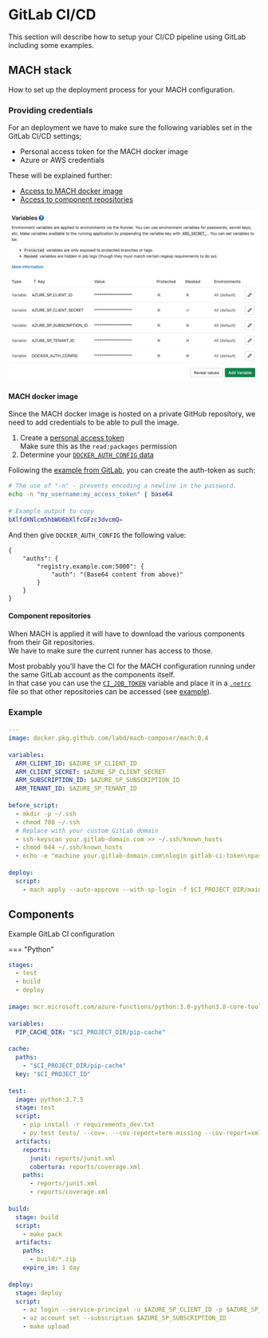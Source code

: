 # GitLab CI/CD

This section will describe how to setup your CI/CD pipeline using GitLab including some examples.

## MACH stack

How to set up the deployment process for your MACH configuration.

### Providing credentials

For an deployment we have to make sure the following variables set in the GitLab CI/CD settings;

- Personal access token for the MACH docker image
- Azure or AWS credentials

These will be explained further:

- [Access to MACH docker image](#mach-docker-image)
- [Access to component repositories](#component-repositories)
  
![CI/CD variables](../../_img/deployment/gitlab/variables.png)

#### MACH docker image

Since the MACH docker image is hosted on a private GitHub repository, we need to add credentials to be able to pull the image.

1. Create a [personal access token](https://docs.github.com/en/free-pro-team@latest/github/authenticating-to-github/creating-a-personal-access-token)  
   Make sure this as the `read:packages` permission
2. Determine your [`DOCKER_AUTH_CONFIG` data](https://docs.gitlab.com/ee/ci/docker/using_docker_images.html#determining-your-docker_auth_config-data)
   
Following the [example from GitLab](https://docs.gitlab.com/ee/ci/docker/using_docker_images.html#determining-your-docker_auth_config-data), you can create the auth-token as such:

```bash
# The use of "-n" - prevents encoding a newline in the password.
echo -n "my_username:my_access_token" | base64

# Example output to copy
bXlfdXNlcm5hbWU6bXlfcGFzc3dvcmQ=
```

And then give `DOCKER_AUTH_CONFIG` the following value:

```
{
    "auths": {
        "registry.example.com:5000": {
            "auth": "(Base64 content from above)"
        }
    }
}
```


#### Component repositories

When MACH is applied it will have to download the various components from their Git repositories.  
We have to make sure the current runner has access to those.

Most probably you'll have the CI for the MACH configuration running under the same GitLab account as the components itself.  
In that case you can use the [`CI_JOB_TOKEN`](https://docs.gitlab.com/ee/ci/variables/predefined_variables.html) variable and place it in a [`.netrc`](https://docs.gitlab.com/ee/user/project/new_ci_build_permissions_model.html#dependent-repositories) file so that other repositories can be accessed (see [example](#example)).

### Example

```yaml
---
image: docker.pkg.github.com/labd/mach-composer/mach:0.4

variables:
  ARM_CLIENT_ID: $AZURE_SP_CLIENT_ID
  ARM_CLIENT_SECRET: $AZURE_SP_CLIENT_SECRET
  ARM_SUBSCRIPTION_ID: $AZURE_SP_SUBSCRIPTION_ID
  ARM_TENANT_ID: $AZURE_SP_TENANT_ID

before_script:
  - mkdir -p ~/.ssh
  - chmod 700 ~/.ssh
  # Replace with your custom GitLab domain  
  - ssh-keyscan your.gitlab-domain.com >> ~/.ssh/known_hosts
  - chmod 644 ~/.ssh/known_hosts
  - echo -e "machine your.gitlab-domain.com\nlogin gitlab-ci-token\npassword ${CI_JOB_TOKEN}" > ~/.netrc

deploy:
  script:
    - mach apply --auto-approve --with-sp-login -f $CI_PROJECT_DIR/main.yml
```

## Components

Example GitLab CI configuration

=== "Python"
  ```yaml
  stages:
    - test
    - build
    - deploy

  image: mcr.microsoft.com/azure-functions/python:3.0-python3.8-core-tools

  variables:
    PIP_CACHE_DIR: "$CI_PROJECT_DIR/pip-cache"

  cache:
    paths:
      - "$CI_PROJECT_DIR/pip-cache"
    key: "$CI_PROJECT_ID"

  test:
    image: python:3.7.5
    stage: test
    script: 
      - pip install -r requirements_dev.txt
      - py.test tests/ --cov=. --cov-report=term-missing --cov-report=xml:reports/coverage.xml --junit-xml=reports/junit.xml
    artifacts:
      reports:
        junit: reports/junit.xml
        cobertura: reports/coverage.xml
      paths:
        - reports/junit.xml
        - reports/coverage.xml

  build:
    stage: build
    script: 
      - make pack
    artifacts:
      paths:
        - build/*.zip
      expire_in: 1 day

  deploy:
    stage: deploy
    script: 
      - az login --service-principal -u $AZURE_SP_CLIENT_ID -p $AZURE_SP_CLIENT_SECRET --tenant $AZURE_SP_TENANT_ID
      - az account set --subscription $AZURE_SP_SUBSCRIPTION_ID
      - make upload
  ```